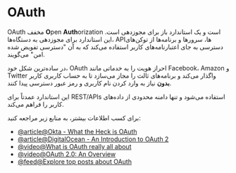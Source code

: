 # OAuth

OAuth مخفف **O**pen **Auth**orization است و یک استاندارد باز برای مجوزدهی است. این استاندارد برای مجوزدهی به دستگاه‌ها، APIها، سرورها و برنامه‌ها از توکن‌های دسترسی به جای اعتبارنامه‌های کاربر استفاده می‌کند که به آن "دسترسی تفویض شده امن" می‌گویند.

در ساده‌ترین شکل خود، OAuth احراز هویت را به خدماتی مانند Facebook، Amazon و Twitter واگذار می‌کند و برنامه‌های ثالث را مجاز می‌سازد تا به حساب کاربری کاربر **بدون** نیاز به وارد کردن نام کاربری و رمز عبور دسترسی پیدا کنند.

این استاندارد عمدتاً برای REST/APIs استفاده می‌شود و تنها دامنه محدودی از داده‌های کاربر را فراهم می‌کند.

برای کسب اطلاعات بیشتر، به منابع زیر مراجعه کنید:

- [@article@Okta - What the Heck is OAuth](https://developer.okta.com/blog/2017/06/21/what-the-heck-is-oauth)
- [@article@DigitalOcean - An Introduction to OAuth 2](https://www.digitalocean.com/community/tutorials/an-introduction-to-oauth-2)
- [@video@What is OAuth really all about](https://www.youtube.com/watch?v=t4-416mg6iU)
- [@video@OAuth 2.0: An Overview](https://www.youtube.com/watch?v=CPbvxxslDTU)
- [@feed@Explore top posts about OAuth](https://app.daily.dev/tags/oauth?ref=roadmapsh)
